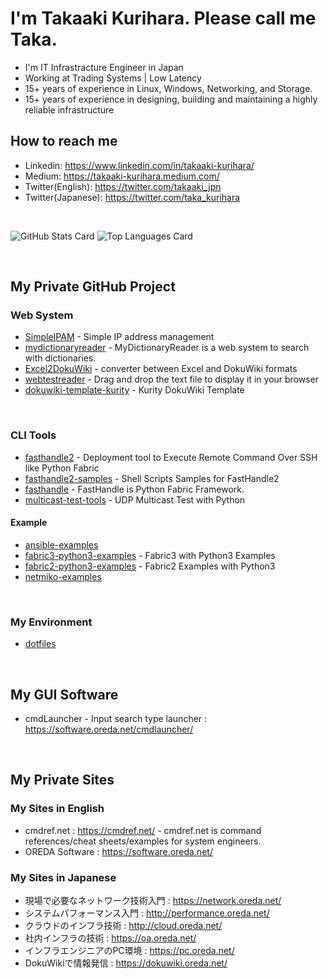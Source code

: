 # I'm Takaaki Kurihara. Please call me Taka.

- I'm IT Infrastracture Engineer in Japan 
- Working at Trading Systems | Low Latency
- 15+ years of experience in Linux, Windows, Networking, and Storage.
- 15+ years of experience in designing, building and maintaining a highly reliable infrastructure


## How to reach me
- Linkedin: https://www.linkedin.com/in/takaaki-kurihara/
- Medium: https://takaaki-kurihara.medium.com/
- Twitter(English): https://twitter.com/takaaki_jpn
- Twitter(Japanese): https://twitter.com/taka_kurihara

<br>

![GitHub Stats Card](https://github-readme-stats.vercel.app/api?username=kuritaka)
![Top Languages Card](https://github-readme-stats.vercel.app/api/top-langs/?username=kuritaka)

<br>

## My Private GitHub Project
### Web System
- [SimpleIPAM](https://github.com/kuritaka/SimpleIPAM) - Simple IP address management
- [mydictionaryreader](https://github.com/kuritaka/mydictionaryreader) - MyDictionaryReader is a web system to search with dictionaries. 
- [Excel2DokuWiki](https://github.com/kuritaka/excel2dokuwiki) - converter between Excel and DokuWiki formats
- [webtestreader](https://github.com/kuritaka/webtestreader) - Drag and drop the text file to display it in your browser
- [dokuwiki-template-kurity](https://github.com/kuritaka/dokuwiki-template-kurity) - Kurity DokuWiki Template

<br>

### CLI Tools
- [fasthandle2](https://github.com/kuritaka/fasthandle2) - Deployment tool to Execute Remote Command Over SSH like Python Fabric
- [fasthandle2-samples](https://github.com/kuritaka/fasthandle2-samples) - Shell Scripts Samples for FastHandle2
- [fasthandle](https://github.com/kuritaka/fasthandle) - FastHandle is Python Fabric Framework.
- [multicast-test-tools](https://github.com/kuritaka/multicast-test-tools) - UDP Multicast Test with Python


#### Example
- [ansible-examples](https://github.com/kuritaka/ansible-examples)
- [fabric3-python3-examples](https://github.com/kuritaka/fabric3-python3-examples) - Fabric3 with Python3 Examples
- [fabric2-python3-examples](https://github.com/kuritaka/fabric2-python3-examples) - Fabric2 Examples with Python3
- [netmiko-examples](https://github.com/kuritaka/netmiko-examples)


<br>

### My Environment
- [dotfiles](https://github.com/kuritaka/dotfiles)


<br>

## My GUI Software
- cmdLauncher - Input search type launcher : https://software.oreda.net/cmdlauncher/


<br>

## My Private Sites
### My Sites in English
- cmdref.net : https://cmdref.net/ - cmdref.net is command references/cheat sheets/examples for system engineers.
- OREDA Software : https://software.oreda.net/

### My Sites in Japanese
- 現場で必要なネットワーク技術入門 : https://network.oreda.net/
- システムパフォーマンス入門 : http://performance.oreda.net/
- クラウドのインフラ技術 : http://cloud.oreda.net/
- 社内インフラの技術 : https://oa.oreda.net/
- インフラエンジニアのPC環境 : https://pc.oreda.net/
- DokuWikiで情報発信 : https://dokuwiki.oreda.net/

<br>


